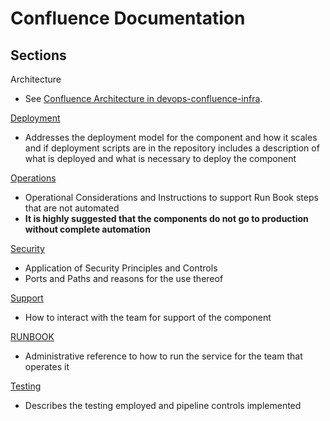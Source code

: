 # Confluence Documentation

## Sections

Architecture

- See [Confluence Architecture in devops-confluence-infra](https://github.dxc.com/Platform-DXC/devops-confluence-infra/tree/master/docs#architecture).

[Deployment](deployment.md)

- Addresses the deployment model for the component and how it scales and if deployment scripts are in the repository includes a description of what is deployed and what is necessary to deploy the component

[Operations](operations.md)

- Operational Considerations and Instructions to support Run Book steps that are not automated
- **It is highly suggested that the components do not go to production without complete automation**

[Security](security.md)

- Application of Security Principles and Controls
- Ports and Paths and reasons for the use thereof

[Support](support.md)

- How to interact with the team for support of the component

[RUNBOOK](RUNBOOK.md)

- Administrative reference to how to run the service for the team that operates it

[Testing](../tests/)

- Describes the testing employed and pipeline controls implemented
